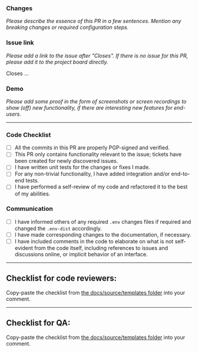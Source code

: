 ### Changes

_Please describe the essence of this PR in a few sentences. Mention any breaking changes or required configuration steps._

### Issue link

_Please add a link to the issue after "Closes". If there is no issue for this PR, please add it to the project board directly._

Closes ...

### Demo

_Please add some proof in the form of screenshots or screen recordings to show (off) new functionality, if there are interesting new features for end-users._

---

### Code Checklist

- [ ] All the commits in this PR are properly PGP-signed and verified.
- [ ] This PR only contains functionality relevant to the issue; tickets have been created for newly discovered issues.
- [ ] I have written unit tests for the changes or fixes I made.
- [ ] For any non-trivial functionality, I have added integration and/or end-to-end tests.
- [ ] I have performed a self-review of my code and refactored it to the best of my abilities.

### Communication

- [ ] I have informed others of any required `.env` changes files if required and changed the `.env-dist` accordingly.
- [ ] I have made corresponding changes to the documentation, if necessary.
- [ ] I have included comments in the code to elaborate on what is not self-evident from the code itself, including references to issues and discussions online, or implicit behavior of an interface.

---

## Checklist for code reviewers:

Copy-paste the checklist from [the docs/source/templates folder](https://github.com/minvws/nl-kat-coordination/blob/main/docs/source/templates/pull_request_template_review_code.md) into your comment.

---

## Checklist for QA:

Copy-paste the checklist from [the docs/source/templates folder](https://github.com/minvws/nl-kat-coordination/blob/main/docs/source/templates/pull_request_template_review_qa.md) into your comment.
